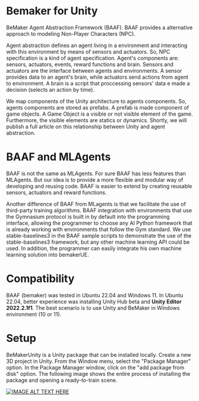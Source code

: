 
# Bemaker for Unity

BeMaker Agent Abstraction Framework (BAAF). BAAF provides a alternative approach to modeling Non-Player Characters (NPC).

Agent abstraction defines an agent living in a environment and interacting with this environment by means of sensors and actuators. So, NPC specification is a kind of agent specification. Agent's components are: sensors, actuators, events, reward functions and brain. Sensors and actuators are the interface between agents and environments. A sensor provides data to an agent's brain, while actuators send actions from agent to environment. A brain is a script that proccessing sensors' data e made a decision (selects an action by time).

We map components of the Unity architecture to agents components. So, agents components are stored as prefabs. A prefab is made component of game objects. A Game Object is a visible or not visible element of the game. Furthermore, the visible elements are statics or dynamics. Shortly, we will publish a full article on this relationship between Unity and agent abstraction.

# BAAF and MLAgents
BAAF is not the same as MLAgents. For sure BAAF has less features than MLAgents. But our idea is to provide a more flexible and modular way of developing and reusing code. BAAF  is easier to extend by creating reusable sensors, actuators and reward functions.

Another difference of BAAF from MLagents is that we facilitate the use of third-party training algorithms. BAAF integration with environments that use the Gymnasium protocol is built in by default into the programming interface, allowing the programmer to choose any AI Python framework that is already working with environments that follow the Gym standard. We use stable-baselines3 in the BAAF sample scripts to demonstrate the use of the stable-baselines3 framework, but any other machine learning API could be used. In addition, the programmer can easily integrate his own machine learning solution into bemakerUE.

# Compatibility

BAAF (bemaker) was tested in Ubuntu 22.04 and Windows 11. In Ubuntu 22.04, better experience was installing Unity Hub beta and **Unity Editor 2022.2.1f1**. The best scenario is to use Unity and BeMaker in Windows environment (10 or 11).


# Setup

BeMakerUnity is a Unity package that can be installed locally. Create a new 3D project in Unity. From the Window menu, select the "Package Manager" option. In the Package Manager window, click on the "add package from disk" option. The following image shows the entire process of installing the package and opening a ready-to-train scene.

[![IMAGE ALT TEXT HERE](https://img.youtube.com/vi/O8rYrfaTSFI/0.jpg)](https://youtu.be/O8rYrfaTSFI)
